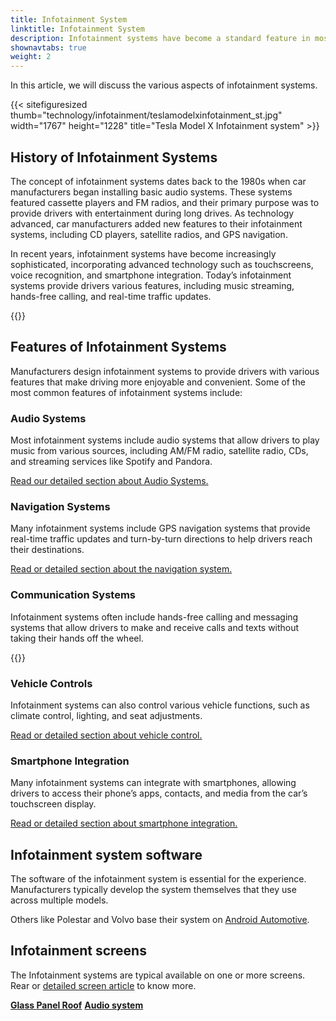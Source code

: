 ```yaml
---
title: Infotainment System
linktitle: Infotainment System
description: Infotainment systems have become a standard feature in most modern cars. They combine entertainment and information functionalities, providing drivers access to music, navigation, communication, and vehicle controls.
shownavtabs: true
weight: 2
---
```

<!-- markdownlint-disable MD033 -->
 In this article, we will discuss the various aspects of infotainment systems.

 {{< sitefiguresized thumb="technology/infotainment/teslamodelxinfotainment_st.jpg" width="1767" height="1228" title="Tesla Model X Infotainment system" >}}


## History of Infotainment Systems

The concept of infotainment systems dates back to the 1980s when car manufacturers began installing basic audio systems. These systems featured cassette players and FM radios, and their primary purpose was to provide drivers with entertainment during long drives. As technology advanced, car manufacturers added new features to their infotainment systems, including CD players, satellite radios, and GPS navigation.

In recent years, infotainment systems have become increasingly sophisticated, incorporating advanced technology such as touchscreens, voice recognition, and smartphone integration. Today’s infotainment systems provide drivers various features, including music streaming, hands-free calling, and real-time traffic updates.

{{<evkxdisplayaddarticle />}}

## Features of Infotainment Systems

Manufacturers design infotainment systems to provide drivers with various features that make driving more enjoyable and convenient. Some of the most common features of infotainment systems include:

### Audio Systems

Most infotainment systems include audio systems that allow drivers to play music from various sources, including AM/FM radio, satellite radio, CDs, and streaming services like Spotify and Pandora.

[Read our detailed section about Audio Systems.](audiosystem)

### Navigation Systems

Many infotainment systems include GPS navigation systems that provide real-time traffic updates and turn-by-turn directions to help drivers reach their destinations.

[Read or detailed section about the navigation system.](navigation)

### Communication Systems

Infotainment systems often include hands-free calling and messaging systems that allow drivers to make and receive calls and texts without taking their hands off the wheel.

{{<evkxdisplayaddarticle />}}

### Vehicle Controls

Infotainment systems can also control various vehicle functions, such as climate control, lighting, and seat adjustments.

[Read or detailed section about vehicle control.](vehiclecontrol)

### Smartphone Integration

Many infotainment systems can integrate with smartphones, allowing drivers to access their phone’s apps, contacts, and media from the car’s touchscreen display.

[Read or detailed section about smartphone integration.](smartphoneintegration)

## Infotainment system software

The software of the infotainment system is essential for the experience. Manufacturers typically develop the system themselves that they use across multiple models.

Others like Polestar and Volvo base their system on [Android Automotive](https://source.android.com/docs/devices/automotive/start/what_automotive).

## Infotainment screens

The Infotainment systems are typical available on one or more screens. Rear or [detailed screen article](../userinterface/screens/) to know more.


<div class="mt-3 mb-3">
    <a href="../glassroof/" class="text-decoration-none text-black"><strong><i class="bi-arrow-left"></i> Glass Panel Roof</strong></a>
    <a href="audiosystem/" class="text-decoration-none text-black float-end"><strong>Audio system <i class="bi-arrow-right"></i></strong></a>
</div>
